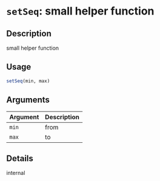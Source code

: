 # `setSeq`: small helper function

## Description


 small helper function


## Usage

```r
setSeq(min, max)
```


## Arguments

Argument      |Description
------------- |----------------
```min```     |     from
```max```     |     to

## Details


 internal


